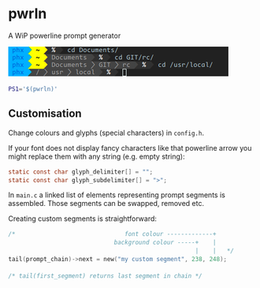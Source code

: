 pwrln
=====

A WiP powerline prompt generator

![](demo.png)

```sh
PS1='$(pwrln)'
```


## Customisation

Change colours and glyphs (special characters) in `config.h`.

If your font does not display fancy characters like that
powerline arrow you might replace them with any string
(e.g. empty string):

```c
static const char glyph_delimiter[] = "";
static const char glyph_subdelimiter[] = ">";
```

In `main.c` a linked list of elements representing prompt
segments is assembled.
Those segments can be swapped, removed etc.

Creating custom segments is straightforward:

```c
/*                               font colour -------------+
                              background colour -----+    |
                                                     |    |   */
tail(prompt_chain)->next = new("my custom segment", 238, 248);

/* tail(first_segment) returns last segment in chain */
```
